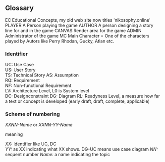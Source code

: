 ## Glossary

EC    			Educational Concepts, my old web site now titles 'nikosophy.online'
PLAYER      	A Person playing the game
AUTHOR			A person designing a story line for and in the game
CANVAS 			Render area for the game
ADMIN			Administrator of the game
MC				Main Character = One of the characters played by Autors like Perry Rhodan, Gucky, Atlan etc.

### Identifier

UC:  Use Case  
US:  User Story  
TS:  Technical Story
AS:  Assumption  
RQ:  Requirement  
NF:  Non-functional Requirement  
LV:  Architecture Level, L0 is System level  
DC:  Designconstraint
DG:	 Diagram
RL:  Readyness Level, a measure how far a text or concept is developed (early draft, draft, complete, applicable)

### Scheme of numbering

*XXNN-Name* or *XXNN-YY-Name*

meaning

*XX:*	Identifier like UC,  DC  
*YY:*	as XX indicating what XX shows. DG-UC means use case diagram
*NN:*	sequent number
*Name:*	a name indicating the topic
